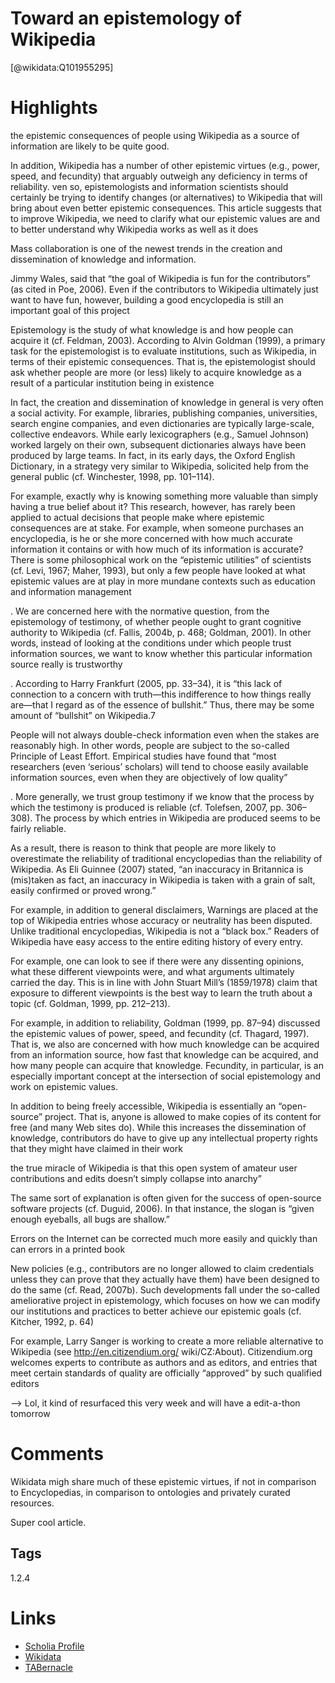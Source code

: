 
Toward an epistemology of Wikipedia
===================================
  
  [@wikidata:Q101955295]  

# Highlights
the epistemic consequences of people using Wikipedia as a source of information are likely to be quite good.

In addition, Wikipedia has a number of other epistemic virtues (e.g., power, speed, and fecundity) that arguably outweigh any deficiency in terms of reliability. 
ven so, epistemologists and information scientists should certainly be trying to identify changes (or alternatives) to Wikipedia that will bring about even better epistemic consequences.
This article suggests that to improve Wikipedia, we need to clarify what our epistemic values are and to better understand why Wikipedia works as well as it does

Mass collaboration is one of the newest trends in the creation and dissemination of knowledge and information.

Jimmy Wales, said that “the goal of Wikipedia is fun for the contributors” (as cited in
Poe, 2006). Even if the contributors to Wikipedia ultimately just want to have fun, however, building a good encyclopedia is still an important goal of this project

Epistemology is the study of what knowledge is and how
people can acquire it (cf. Feldman, 2003). According to
Alvin Goldman (1999), a primary task for the epistemologist is to evaluate institutions, such as Wikipedia, in terms
of their epistemic consequences. That is, the epistemologist should ask whether people are more (or less) likely to
acquire knowledge as a result of a particular institution being
in existence

In fact, the creation and dissemination of knowledge in general is very often a social activity. For example, libraries, publishing companies, universities, search engine companies, and even dictionaries are typically large-scale, collective endeavors. While early lexicographers (e.g., Samuel Johnson) worked largely on their own, subsequent dictionaries always have been produced by large teams. In fact, in its early days, the Oxford English Dictionary, in a strategy very similar to Wikipedia, solicited help from the general public (cf. Winchester, 1998, pp. 101–114).

For example, exactly why is knowing something more valuable than simply having a true belief about it? This research, however, has rarely been applied to actual decisions that people make where epistemic consequences are at stake. For example, when someone purchases an encyclopedia, is he or she more concerned with how much accurate
information it contains or with how much of its information is accurate? There is some philosophical work on the “epistemic utilities” of scientists (cf. Levi, 1967; Maher, 1993), but only a few people have looked at what epistemic values are at play in more mundane contexts such as education and information management 

. We are concerned here with the normative question,
from the epistemology of testimony, of whether people ought
to grant cognitive authority to Wikipedia (cf. Fallis, 2004b,
p. 468; Goldman, 2001). In other words, instead of looking at
the conditions under which people trust information sources,
we want to know whether this particular information source
really is trustworthy

. According to Harry Frankfurt (2005, pp. 33–34), it is “this lack of connection to a concern with truth—this indifference to how things really are—that I regard as of the essence of bullshit.” Thus, there may be some amount of “bullshit” on Wikipedia.7


People will not always double-check information even when the stakes are reasonably high. In other words, people are subject to the so-called Principle of Least Effort. Empirical studies have found that “most researchers (even ‘serious’ scholars) will tend to choose easily available information sources, even when they are objectively of low quality”

. More generally, we trust group testimony if we know that the process by which
the testimony is produced is reliable (cf. Tolefsen, 2007, pp. 306–308). The process by which entries in Wikipedia are produced seems to be fairly reliable.

As a result, there is reason to think that people are more likely to overestimate the reliability of traditional encyclopedias than the reliability of Wikipedia.
As Eli Guinnee (2007) stated, “an inaccuracy in Britannica is (mis)taken as fact, an inaccuracy in Wikipedia is taken with a grain of salt, easily confirmed or proved wrong.”

For example, in addition to general disclaimers, Warnings are placed at the
top of Wikipedia entries whose accuracy or neutrality has been disputed. Unlike traditional encyclopedias, Wikipedia is not a “black box.” Readers of Wikipedia have easy access to the entire editing history of every entry. 

For example, one can look to see if there were any dissenting opinions, what these different viewpoints were, and what arguments ultimately carried the day. This is in line with John Stuart Mill’s (1859/1978) claim that exposure to different viewpoints is the best way to learn the truth about a topic (cf. Goldman, 1999, pp. 212–213).

For example, in addition to reliability, Goldman (1999, pp. 87–94) discussed the epistemic
values of power, speed, and fecundity (cf. Thagard, 1997).
That is, we also are concerned with how much knowledge can be acquired from an information source, how fast that knowledge can be acquired, and how many people can acquire that knowledge. Fecundity, in particular, is an especially important concept at the intersection of social epistemology and work on epistemic values.

In addition to being freely accessible, Wikipedia is essentially an “open-source” project. That is, anyone is allowed to make copies of its content for free (and many Web sites do). While this increases the dissemination of knowledge, contributors do have to give up any intellectual property rights that they might have claimed in their work

the true miracle of Wikipedia is that this open system of amateur user contributions and edits doesn’t simply collapse into anarchy”

 The same sort of explanation is often given for the success of open-source software projects (cf. Duguid, 2006). In that instance, the slogan is “given enough eyeballs,
all bugs are shallow.”

Errors on the Internet can be corrected much more easily
and quickly than can errors in a printed book

New policies (e.g., contributors are no longer allowed to claim credentials unless they
can prove that they actually have them) have been designed to do the same (cf. Read, 2007b). Such developments fall under the so-called ameliorative project in epistemology, which focuses on how we can modify our institutions and practices to better achieve our epistemic goals (cf. Kitcher, 1992, p. 64)

For example, Larry Sanger is working to create a more reliable alternative to Wikipedia (see http://en.citizendium.org/
wiki/CZ:About). Citizendium.org welcomes experts to contribute as authors and as editors, and entries that meet certain
standards of quality are officially “approved” by such qualified editors

--> Lol, it kind of resurfaced this very week and will have a edit-a-thon tomorrow


# Comments

Wikidata migh share much of these epistemic virtues, if not in comparison to Encyclopedias, in comparison to ontologies and privately curated resources.

Super cool article.
## Tags
1.2.4
# Links
  
 * [Scholia Profile](https://scholia.toolforge.org/work/Q101955295)  
 * [Wikidata](https://www.wikidata.org/wiki/Q101955295)  
 * [TABernacle](https://tabernacle.toolforge.org/?#/tab/manual/Q101955295/P921%3BP4510)  

